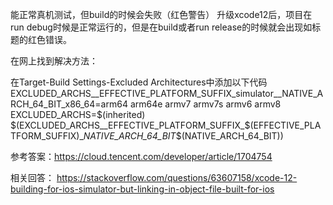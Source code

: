 能正常真机测试，但build的时候会失败（红色警告）
升级xcode12后，项目在run debug时候是正常运行的，但是在build或者run release的时候就会出现如标题的红色错误。

在网上找到解决方法：

在Target-Build Settings-Excluded Architectures中添加以下代码EXCLUDED_ARCHS__EFFECTIVE_PLATFORM_SUFFIX_simulator__NATIVE_ARCH_64_BIT_x86_64=arm64 arm64e armv7 armv7s armv6 armv8 EXCLUDED_ARCHS=$(inherited) $(EXCLUDED_ARCHS__EFFECTIVE_PLATFORM_SUFFIX_$(EFFECTIVE_PLATFORM_SUFFIX)__NATIVE_ARCH_64_BIT_$(NATIVE_ARCH_64_BIT))

参考答案：https://cloud.tencent.com/developer/article/1704754

相关回答： https://stackoverflow.com/questions/63607158/xcode-12-building-for-ios-simulator-but-linking-in-object-file-built-for-ios